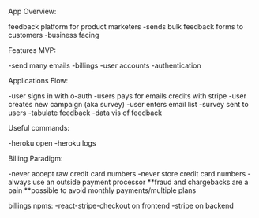 App Overview:

feedback platform for product marketers -sends bulk feedback forms to customers
-business facing

Features MVP:

-send many emails -billings -user accounts -authentication

Applications Flow:

-user signs in with o-auth -users pays for emails credits with stripe -user
creates new campaign (aka survey) -user enters email list -survey sent to users
-tabulate feedback -data vis of feedback

Useful commands:

-heroku open -heroku logs

Billing Paradigm:

-never accept raw credit card numbers
-never store credit card numbers
-always use an outside payment processor
**fraud and chargebacks are a pain
**possible to avoid monthly payments/multiple plans

billings npms:
-react-stripe-checkout on frontend
-stripe on backend
